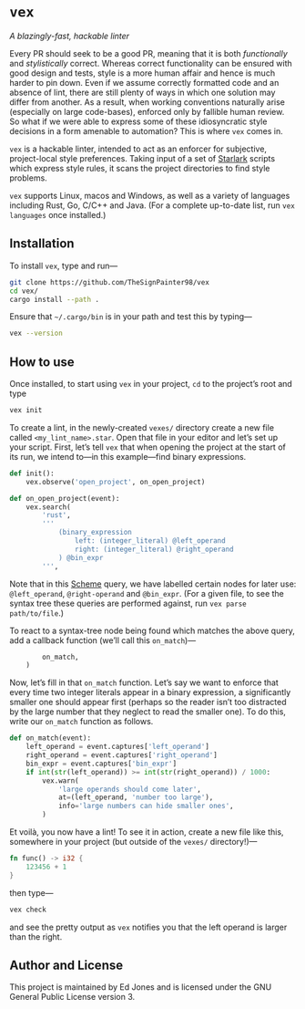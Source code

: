 # `vex`

_A blazingly-fast, hackable linter_

Every PR should seek to be a good PR, meaning that it is both _functionally_ and _stylistically_ correct.
Whereas correct functionality can be ensured with good design and tests, style is a more human affair and hence is much harder to pin down.
Even if we assume correctly formatted code and an absence of lint, there are still plenty of ways in which one solution may differ from another.
As a result, when working conventions naturally arise (especially on large code-bases), enforced only by fallible human review.
So what if we were able to express some of these idiosyncratic style decisions in a form amenable to automation?
This is where `vex` comes in.

`vex` is a hackable linter, intended to act as an enforcer for subjective, project-local style preferences.
Taking input of a set of [Starlark][starlark] scripts which express style rules, it scans the project directories to find style problems.

`vex` supports Linux, macos and Windows, as well as a variety of languages including Rust, Go, C/C++ and Java. (For a complete up-to-date list, run `vex languages` once installed.)

## Installation

To install `vex`, type and run—
```bash
git clone https://github.com/TheSignPainter98/vex
cd vex/
cargo install --path .
```
Ensure that `~/.cargo/bin` is in your path and test this by typing—
```bash
vex --version
```

## How to use

Once installed, to start using `vex` in your project, `cd` to the project’s root and type
```bash
vex init
```

To create a lint, in the newly-created `vexes/` directory create a new file called `<my_lint_name>.star`.
Open that file in your editor and let’s set up your script.
First, let’s tell `vex` that when opening the project at the start of its run, we intend to—in this example—find binary expressions.
```python
def init():
    vex.observe('open_project', on_open_project)

def on_open_project(event):
    vex.search(
        'rust',
        '''
            (binary_expression
                left: (integer_literal) @left_operand
                right: (integer_literal) @right_operand
            ) @bin_expr
        ''',
```
Note that in this [Scheme][scheme] query, we have labelled certain nodes for later use: `@left_operand`, `@right-operand` and `@bin_expr`.
(For a given file, to see the syntax tree these queries are performed against, run `vex parse path/to/file`.)

To react to a syntax-tree node being found which matches the above query, add a callback function (we’ll call this `on_match`)—
```python
        on_match,
    )
```

Now, let’s fill in that `on_match` function.
Let’s say we want to enforce that every time two integer literals appear in a binary expression, a significantly smaller one should appear first (perhaps so the reader isn’t too distracted by the large number that they neglect to read the smaller one).
To do this, write our `on_match` function as follows.
```python
def on_match(event):
    left_operand = event.captures['left_operand']
    right_operand = event.captures['right_operand']
    bin_expr = event.captures['bin_expr']
    if int(str(left_operand)) >= int(str(right_operand)) / 1000:
        vex.warn(
            'large operands should come later',
            at=(left_operand, 'number too large'),
            info='large numbers can hide smaller ones',
        )
```
Et voilà, you now have a lint!
To see it in action, create a new file like this, somewhere in your project (but outside of the `vexes/` directory!)—
```rust
fn func() -> i32 {
    123456 + 1
}
```
then type—
```bash
vex check
```
and see the pretty output as `vex` notifies you that the left operand is larger than the right.

## Author and License

This project is maintained by Ed Jones and is licensed under the GNU General Public License version 3.

[scheme]: https://tree-sitter.github.io/tree-sitter/using-parsers#pattern-matching-with-queries
[starlark]: https://github.com/bazelbuild/starlark/blob/master/spec.md
